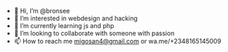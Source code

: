 - 👋 Hi, I’m @bronsee
- 👀 I’m interested in webdesign and hacking
- 🌱 I’m currently learning js and php
- 💞️ I’m looking to collaborate with someone with passion
- 📫 How to reach me migosan4@gmail.com or wa.me/+2348165145009 

<!---
bronsee/bronsee is a ✨ special ✨ repository because its `README.md` (this file) appears on your GitHub profile.
You can click the Preview link to take a look at your changes.
--->
